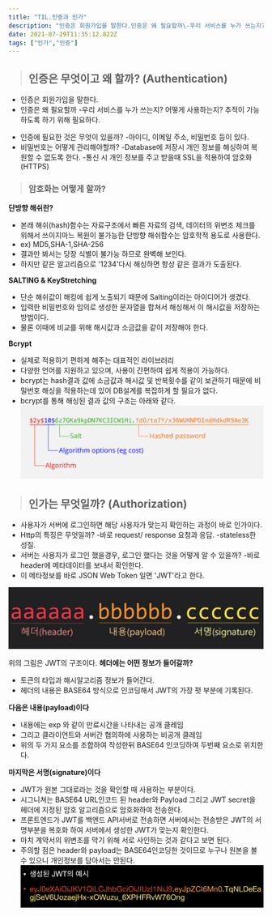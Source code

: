 ```yaml
---
title: "TIL.인증과 인가"
description: "인증은 회원가입을 말한다.인증은 왜 필요할까\-우리 서비스를 누가 쓰는지? 어떻게 사용하는지? 추적이 가능하도록 하기 위해 필요하다.인증에 필요한 것은 무엇이 있을까?\-아이디, 이메일 주소, 비밀번호 등이 있다.비밀번호는 어떻게 관리해야할까?\-Database에 저장"
date: 2021-07-29T11:35:12.822Z
tags: ["인가","인증"]
---
```


> ## 인증은 무엇이고 왜 할까? (Authentication)

- 인증은 회원가입을 말한다.
- 인증은 왜 필요할까 -우리 서비스를 누가 쓰는지? 어떻게 사용하는지? 추적이 가능하도록 하기 위해 필요하다.

* 인증에 필요한 것은 무엇이 있을까? -아이디, 이메일 주소, 비밀번호 등이 있다.
* 비밀번호는 어떻게 관리해야할까?
  -Database에 저장시 개인 정보를 해싱하여 복원할 수 없도록 한다. -통신 시 개인 정보를 주고 받을때 SSL을 적용하여 암호화(HTTPS)

> ### 암호화는 어떻게 할까?

**단방향 해쉬란?**

- 본래 해쉬(hash)함수는 자료구조에서 빠른 자료의 검색, 데이터의 위변조 체크를 위해서 쓰이지마느 복원이 불가능한 단방향 해쉬함수는 암호학적 용도로 사용한다.
- ex) MD5,SHA-1,SHA-256
- 결과만 봐서는 당장 식별이 불가능 하므로 완벽해 보인다.
- 하지만 같은 알고리즘으로 '1234'다시 해싱하면 항상 같은 결과가 도출된다.

**SALTING & KeyStretching**

- 단순 해쉬값이 해킹에 쉽게 노출되기 때문에 Salting이라는 아이디어가 생겼다.
- 입력한 비밀번호와 임의로 생성한 문자열을 합쳐서 해싱해서 이 해시값을 저장하는 방법이다.
- 물론 이때에 비교를 위해 해시값과 소금값을 같이 저장해야 한다.

**Bcrypt**

- 실제로 적용하기 편하게 해주는 대표적인 라이브러리
- 다양한 언어를 지원하고 있으며, 사용이 간편하여 쉽게 적용이 가능하다.
- bcrypt는 hash결과 값에 소금값과 해시값 및 반복횟수를 같이 보관하기 때문에 비밀번호 해싱을 적용하는데 있어 DB설계를 복잡하게 할 필요가 없다.
- bcrypt를 통해 해싱된 결과 값의 구조는 아래와 같다.
  ![](/images/705fea00-1c46-4487-8729-e600f7c261b6-image.png)

> ## 인가는 무엇일까? (Authorization)

- 사용자가 서버에 로그인하면 해당 사용자가 맞는지 확인하는 과정이 바로 인가이다.
- Http의 특징은 무엇일까? -바로 request/ response 요청과 응답.
  -stateless한 성질.
- 서버는 사용자가 로그인 했을경우, 로그인 했다는 것을 어떻게 알 수 있을까? -바로 header에 메타데이터를 보내서 확인한다.
- 이 메타정보를 바로 JSON Web Token 일면 'JWT'라고 한다.

![](/images/cb2f68be-eadd-4e0d-9fa9-665aa1010736-image.png)

위의 그림은 JWT의 구조이다.
**헤더에는 어떤 정보가 들어갈까?**

- 토큰의 타입과 해시알고리즘 정보가 들어간다.
- 헤더의 내용은 BASE64 방식으로 인코딩해서 JWT의 가장 펏 부분에 기록된다.

**다음은 내용(payload)이다**

- 내용에는 exp 와 같이 만료시간을 나타내는 공개 클레임
- 그리고 클라이언트와 서버간 협의하에 사용하는 비공개 클레임
- 위의 두 가지 요소를 조합하여 작성한뒤 BASE64 인코딩하여 두번째 요소로 위치한다.

**마지막은 서명(signature)이다**

- JWT가 원본 그대로라는 것을 확인할 때 사용하는 부분이다.
- 시그니쳐는 BASE64 URL인코드 된 header와 Payload 그리고 JWT secret을 헤더에 지정된 암호 알고리즘으로 암호화하여 전송한다.
- 프론트엔드가 JWT를 백엔드 API서버로 전송하면 서버에서는 전송받은 JWT의 서명부분을 복호화 하여 서버에서 생성한 JWT가 맞는지 확인한다.
- 마치 계약서의 위변조를 막기 위해 서로 사인하는 것과 같다고 보면 된다.
- 주의할 점은 header와 payload는 BASE64인코딩한 것이므로 누구나 원본을 볼 수 있으니 개인정보를 담아서는 안된다.
  ![](/images/13cb524b-8879-4e09-bb36-847e23b43c1f-image.png)
